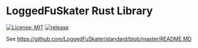 # LoggedFuSkater Rust Library
[![License: MIT](https://img.shields.io/badge/License-MIT-yellow.svg)](https://opensource.org/licenses/MIT)
[![release](https://img.shields.io/github/v/release/LoggedFuSkater/golang)](https://github.com/LoggedFuSkater/golang/releases/latest)

See https://github.com/LoggedFuSkater/standard/blob/master/README.MD
